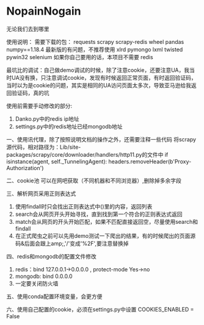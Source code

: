 # NopainNogain
无论我们去到哪里

使用说明：
需要下载的包：
requests
scrapy
scrapy-redis
wheel
pandas
numpy==1.18.4  最新版的有问题，不推荐使用
xlrd
pymongo
lxml
twisted
pywin32
selenium 如果你自己要用的话，本项目不需要
redis

最坑比的调试：自己做demo调试的时候，除了注意cookie，还要注意UA，我当时UA没有换，只注意调试cookie，发现有时候返回正常页面，有时返回验证码，
当时以为是cookie的问题，其实是相同的UA访问页面太多次，导致亚马逊给我返回验证码，真的坑

使用前需要手动修改的部分: 
1. Danko.py中的redis ip地址
2. settings.py中的redis地址已经mongodb地址

一、使用讯代理，除了按照说明文档的操作之外，还需要注释一些代码
将scrapy源代码，相对路径为：Lib/site-packages/scrapy/core/downloader/handlers/http11.py的文件中
if isinstance(agent, self._TunnelingAgent):
   headers.removeHeader(b'Proxy-Authorization')
   
二、cookie池
可以在网吧获取（不同机器和不同浏览器）,删除掉多余字段

三、解析网页采用正则表达式
1. 使用findall时只会找出正则表达式中()里的内容，返回列表
2. search会从网页开头开始寻找，直到找到第一个符合的正则表达式返回
3. match会从网页的开头开始匹配，如果不匹配直接返回空，尽量使用search和findall
4. 在正式爬虫之前可以先用demo测试一下爬出的结果，有的时候爬出的页面源码&后面会跟上amp;,'/'变成'%2F',要注意替换掉

四、redis和mongodb的配置文件修改
1. redis：bind 127.0.0.1->0.0.0.0  ,  protect-mode Yes->no
2. mongodb: bind 0.0.0.0
3. 一定要关闭防火墙

五、使用conda配置环境变量，会更方便

六、使用自己配置的cookie，必须在settings.py中设置 COOKIES_ENABLED = False 

   
